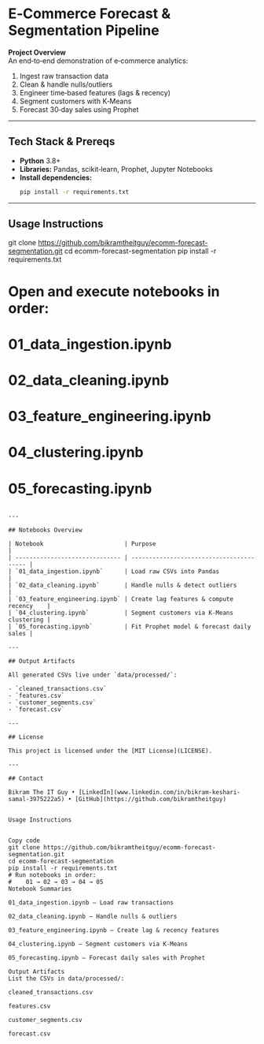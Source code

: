 # E‑Commerce Forecast & Segmentation Pipeline

**Project Overview**\
An end‑to‑end demonstration of e‑commerce analytics:

1. Ingest raw transaction data
2. Clean & handle nulls/outliers
3. Engineer time‑based features (lags & recency)
4. Segment customers with K‑Means
5. Forecast 30‑day sales using Prophet

---

## Tech Stack & Prereqs

- **Python** 3.8+
- **Libraries:** Pandas, scikit‑learn, Prophet, Jupyter Notebooks
- **Install dependencies:**
  ```bash
  pip install -r requirements.txt
  ```

---

## Usage Instructions


git clone https://github.com/bikramtheitguy/ecomm-forecast-segmentation.git
cd ecomm-forecast-segmentation
pip install -r requirements.txt
# Open and execute notebooks in order:
#    01_data_ingestion.ipynb
#    02_data_cleaning.ipynb
#    03_feature_engineering.ipynb
#    04_clustering.ipynb
#    05_forecasting.ipynb
```

---

## Notebooks Overview

| Notebook                       | Purpose                                  |
| ------------------------------ | ---------------------------------------- |
| `01_data_ingestion.ipynb`      | Load raw CSVs into Pandas                |
| `02_data_cleaning.ipynb`       | Handle nulls & detect outliers           |
| `03_feature_engineering.ipynb` | Create lag features & compute recency    |
| `04_clustering.ipynb`          | Segment customers via K‑Means clustering |
| `05_forecasting.ipynb`         | Fit Prophet model & forecast daily sales |

---

## Output Artifacts

All generated CSVs live under `data/processed/`:

- `cleaned_transactions.csv`
- `features.csv`
- `customer_segments.csv`
- `forecast.csv`

---

## License

This project is licensed under the [MIT License](LICENSE).

---

## Contact

Bikram The IT Guy • [LinkedIn](www.linkedin.com/in/bikram-keshari-samal-3975222a5) • [GitHub](https://github.com/bikramtheitguy)


Usage Instructions


Copy code
git clone https://github.com/bikramtheitguy/ecomm-forecast-segmentation.git
cd ecomm-forecast-segmentation
pip install -r requirements.txt
# Run notebooks in order:
#    01 → 02 → 03 → 04 → 05
Notebook Summaries

01_data_ingestion.ipynb – Load raw transactions

02_data_cleaning.ipynb – Handle nulls & outliers

03_feature_engineering.ipynb – Create lag & recency features

04_clustering.ipynb – Segment customers via K‑Means

05_forecasting.ipynb – Forecast daily sales with Prophet

Output Artifacts
List the CSVs in data/processed/:

cleaned_transactions.csv

features.csv

customer_segments.csv

forecast.csv
